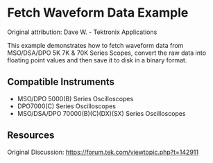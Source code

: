 # Fetch Waveform Data Example
Original attribution: Dave W. - Tektronix Applications

This example demonstrates how to fetch waveform data from MSO/DSA/DPO  5K 7K & 70K Series Scopes, convert the raw data into floating point values and then save it to disk in a binary format.

Compatible Instruments
----------------------
* MSO/DPO 5000(B) Series Oscilloscopes
* DPO7000(C) Series Oscilloscopes
* MSO/DSA/DPO 70000(B)(C)(DX)(SX) Series Oscilloscopes

Resources
---------
Original Discussion:
https://forum.tek.com/viewtopic.php?t=142911
